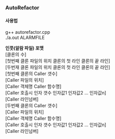 ### AutoRefactor  
  
#### 사용법
  
g++ autorefactor.cpp  
./a.out ALARMFILE  

**인풋(알람 파일) 포맷**  
[클론의 수]  
[첫번째 클론 파일의 위치  클론의 첫 라인  클론의 끝 라인]  
[두번재 클론 파일의 위치  클론의 첫 라인  클론의 끝 라인]  
[첫번째 클론의 Caller 갯수]  
[Caller 파일의 위치]  
[Caller 객체명  Caller 함수명]  
[Caller 호출시 인자 갯수  인자값1  인자값2  ...  인자값n]  
[Caller 라인넘버]  
[두번째 클론의 Caller 갯수]  
[Caller 파일의 위치]  
[Caller 객체명  Caller 함수명]  
[Caller 호출시 인자 갯수  인자값1  인자값2  ...  인자값n]  
[Caller 라인넘버]  

